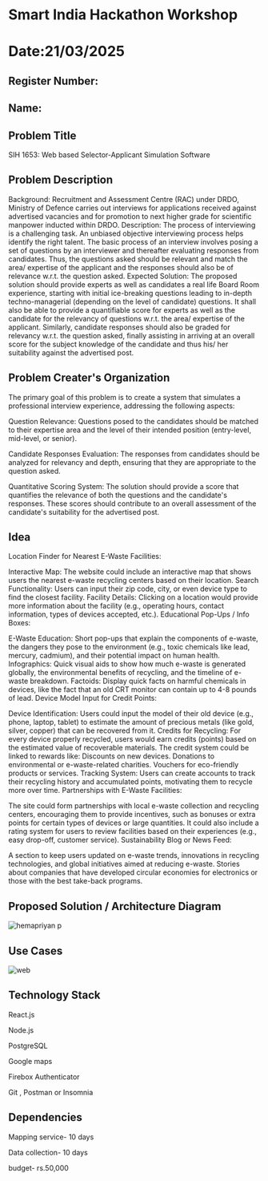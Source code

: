 # Smart India Hackathon Workshop
# Date:21/03/2025
## Register Number:
## Name:
## Problem Title
SIH 1653: Web based Selector-Applicant Simulation Software
## Problem Description
Background: Recruitment and Assessment Centre (RAC) under DRDO, Ministry of Defence carries out interviews for applications received against advertised vacancies and for promotion to next higher grade for scientific manpower inducted within DRDO. Description: The process of interviewing is a challenging task. An unbiased objective interviewing process helps identify the right talent. The basic process of an interview involves posing a set of questions by an interviewer and thereafter evaluating responses from candidates. Thus, the questions asked should be relevant and match the area/ expertise of the applicant and the responses should also be of relevance w.r.t. the question asked. Expected Solution: The proposed solution should provide experts as well as candidates a real life Board Room experience, starting with initial ice-breaking questions leading to in-depth techno-managerial (depending on the level of candidate) questions. It shall also be able to provide a quantifiable score for experts as well as the candidate for the relevancy of questions w.r.t. the area/ expertise of the applicant. Similarly, candidate responses should also be graded for relevancy w.r.t. the question asked, finally assisting in arriving at an overall score for the subject knowledge of the candidate and thus his/ her suitability against the advertised post.

## Problem Creater's Organization
The primary goal of this problem is to create a system that simulates a professional interview experience, addressing the following aspects:

Question Relevance: Questions posed to the candidates should be matched to their expertise area and the level of their intended position (entry-level, mid-level, or senior).

Candidate Responses Evaluation: The responses from candidates should be analyzed for relevancy and depth, ensuring that they are appropriate to the question asked.

Quantitative Scoring System: The solution should provide a score that quantifies the relevance of both the questions and the candidate's responses. These scores should contribute to an overall assessment of the candidate's suitability for the advertised post.

## Idea
Location Finder for Nearest E-Waste Facilities:

Interactive Map: The website could include an interactive map that shows users the nearest e-waste recycling centers based on their location.
Search Functionality: Users can input their zip code, city, or even device type to find the closest facility.
Facility Details: Clicking on a location would provide more information about the facility (e.g., operating hours, contact information, types of devices accepted, etc.).
Educational Pop-Ups / Info Boxes:

E-Waste Education: Short pop-ups that explain the components of e-waste, the dangers they pose to the environment (e.g., toxic chemicals like lead, mercury, cadmium), and their potential impact on human health.
Infographics: Quick visual aids to show how much e-waste is generated globally, the environmental benefits of recycling, and the timeline of e-waste breakdown.
Factoids: Display quick facts on harmful chemicals in devices, like the fact that an old CRT monitor can contain up to 4-8 pounds of lead.
Device Model Input for Credit Points:

Device Identification: Users could input the model of their old device (e.g., phone, laptop, tablet) to estimate the amount of precious metals (like gold, silver, copper) that can be recovered from it.
Credits for Recycling: For every device properly recycled, users would earn credits (points) based on the estimated value of recoverable materials. The credit system could be linked to rewards like:
Discounts on new devices.
Donations to environmental or e-waste-related charities.
Vouchers for eco-friendly products or services.
Tracking System: Users can create accounts to track their recycling history and accumulated points, motivating them to recycle more over time.
Partnerships with E-Waste Facilities:

The site could form partnerships with local e-waste collection and recycling centers, encouraging them to provide incentives, such as bonuses or extra points for certain types of devices or large quantities.
It could also include a rating system for users to review facilities based on their experiences (e.g., easy drop-off, customer service).
Sustainability Blog or News Feed:

A section to keep users updated on e-waste trends, innovations in recycling technologies, and global initiatives aimed at reducing e-waste.
Stories about companies that have developed circular economies for electronics or those with the best take-back programs.


## Proposed Solution / Architecture Diagram
![hemapriyan p](https://github.com/user-attachments/assets/d8ad402b-71aa-4169-9f38-ab9c87439af0)


## Use Cases
![web](https://github.com/user-attachments/assets/a81d5a32-58e5-4be4-be8b-170298a78723)


## Technology Stack
React.js

Node.js

PostgreSQL

Google maps

Firebox Authenticator

Git , Postman or Insomnia

## Dependencies
Mapping service- 10 days

Data collection- 10 days

budget- rs.50,000
